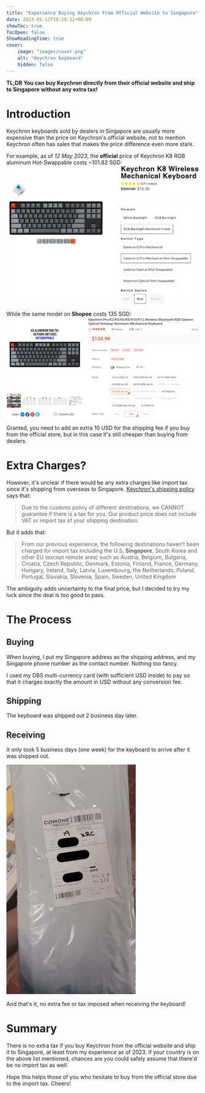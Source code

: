 ```yaml
---
title: "Experience Buying Keychron From Official Website to Singapore"
date: 2023-05-12T18:29:12+08:00
showToc: true
TocOpen: false
ShowReadingTime: true
cover:
    image: "images/cover.png" 
    alt: "Keychron keyboard" 
    hidden: false 
---
```


**TL;DR You can buy Keychron directly from their official website and ship to Singapore without any extra tax!**

# Introduction
Keychron keyboards sold by dealers in Singapore are usually more expensive than the price on Keychron's official website, not to mention Keychron often has sales that makes the price difference even more stark. 

For example, as of *12 May 2023*, the **official** price of Keychron K8 RGB aluminum Hot-Swappable costs ~101.82 SGD:
![Official K8 price](images/official-price.png)

While the same model on **Shopee** costs 135 SGD:
![Shopee K8 price](images/shopee-price.png)

Granted, you need to add an extra 10 USD for the shipping fee if you buy from the official store, but in this case it's still cheaper than buying from dealers.

# Extra Charges?
However, it's unclear if there would be any extra charges like import tax since it's shipping from overseas to Singapore. [Keychron's shipping policy](https://www.keychron.com/pages/shipping-policy#:~:text=VAT%20or%20import%20tax%20included%3F) says that:

> Due to the customs policy of different destinations, we CANNOT guarantee if there is a tax for you. Our product price does not include VAT or import tax of your shipping destination.

But it adds that:

> From our previous experience, the following destinations haven’t been charged for import tax including the U.S, **Singapore**, South Korea and other EU (except remote area) such as Austria, Belgium, Bulgaria, Croatia, Czech Republic, Denmark, Estonia, Finland, France, Germany, Hungary, Ireland, Italy, Latvia, Luxembourg, the Netherlands, Poland, Portugal, Slovakia, Slovenia, Spain, Sweden, United Kingdom

The ambiguity adds uncertainty to the final price, but I decided to try my luck since the deal is too good to pass. 

# The Process
## Buying
When buying, I put my Singapore address as the shipping address, and my Singapore phone number as the contact number. Nothing too fancy.

I used my DBS multi-currency card (with sufficient USD inside) to pay so that it charges exactly the amount in USD without any conversion fee.

## Shipping
The keyboard was shipped out 2 business day later.

## Receiving
It only took 5 business days (one week) for the keyboard to arrive after it was shipped out.

![Keyboard parcel](images/keyboard-parcel.jpg)

And that's it, no extra fee or tax imposed when receiving the keyboard!

# Summary
There is no extra tax if you buy Keychron from the official website and ship it to Singapore, at least from my experience as of 2023. If your country is on the above list mentioned, chances are you could safely assume that there'd be no import tax as well. 

Hope this helps those of you who hesitate to buy from the official store due to the import tax. Cheers!